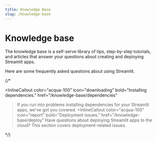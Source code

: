 ```yaml
---
title: Knowledge Base
slug: /knowledge-base
---
```


# Knowledge base

The knowledge base is a self-serve library of tips, step-by-step tutorials, and articles that answer your questions about creating and deploying Streamlit apps.

<InlineCalloutContainer>
  <InlineCallout
    color="acqua-100"
    icon="quiz"
    bold="FAQ"
    href="/knowledge-base/using-jeamlit"
  >Here are some frequently asked questions about using Streamlit.</InlineCallout>

{/*

  <InlineCallout
    color="acqua-100"
    icon="downloading"
    bold="Installing dependencies."
    href="/knowledge-base/dependencies"
  >If you run into problems installing dependencies for your Streamlit apps, we've got you covered.</InlineCallout>
  <InlineCallout
    color="acqua-100"
    icon="report"
    bold="Deployment issues."
    href="/knowledge-base/deploy"
  >Have questions about deploying Streamlit apps to the cloud? This section covers deployment-related issues.</InlineCallout>

*/}

</InlineCalloutContainer>
  

